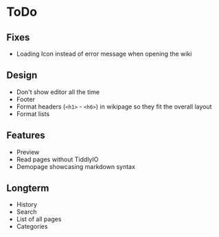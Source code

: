 # ToDo

## Fixes
* Loading Icon instead of error message when opening the wiki

## Design
* Don't show editor all the time
* Footer
* Format headers (`<h1>` - `<h6>`) in wikipage so they fit the overall layout
* Format lists

## Features
* Preview
* Read pages without TiddlyIO
* Demopage showcasing markdown syntax

## Longterm
* History
* Search
* List of all pages
* Categories